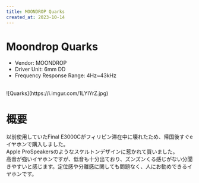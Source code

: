 ```yaml
---
title: MOONDROP Quarks
created_at: 2023-10-14
---
```


# Moondrop Quarks
- Vendor: MOONDROP
- Driver Unit: 6mm DD
- Frequency Response Range: 4Hz~43kHz
<br>
![Quarks](https://i.imgur.com/1LYlYrZ.jpg)

# 概要
以前使用していたFinal E3000Cがフィリピン滞在中に壊れたため、帰国後すぐeイヤホンで購入しました。<br>Apple ProSpeakersのようなスケルトンデザインに惹かれて買いました。<br>高音が強いイヤホンですが、低音も十分出ており、ズンズンくる感じがない分聞きやすいと感じます。定位感や分離感に関しても問題なく、人にお勧めできるイヤホンです。